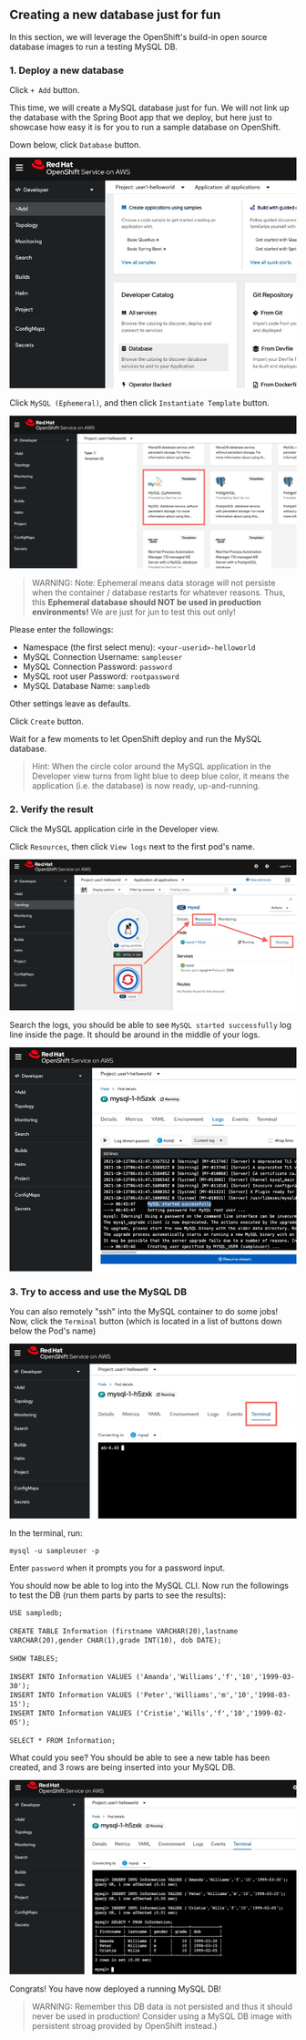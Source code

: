 ## Creating a new database just for fun

In this section, we will leverage the OpenShift's build-in open source database images to run a testing MySQL DB.

### 1. Deploy a new database

Click `+ Add` button.

This time, we will create a MySQL database just for fun. We will not link up the database with the Spring Boot app that we deploy, but here just to showcase how easy it is for you to run a sample database on OpenShift.

Down below, click `Database` button.

![image](images/02-001.jpg)

Click `MySQL (Ephemeral)`, and then click `Instantiate Template` button.

![image](images/02-002.jpg)

> WARNING: Note: Ephemeral means data storage will not persiste when the container / database restarts for whatever reasons. Thus, this <b>Ephemeral database should NOT be used in production environments!</b> We are just for jun to test this out only!

Please enter the followings:

- Namespace (the first select menu): `<your-userid>-helloworld`
- MySQL Connection Username: `sampleuser`
- MySQL Connection Password: `password`
- MySQL root user Password: `rootpassword`
- MySQL Database Name: `sampledb`

Other settings leave as defaults.

Click `Create` button.

Wait for a few moments to let OpenShift deploy and run the MySQL database.

> Hint: When the circle color around the MySQL application in the Developer view turns from light blue to deep blue color, it means the application (i.e. the database) is now ready, up-and-running.

### 2. Verify the result

Click the MySQL application cirle in the Developer view.

Click `Resources`, then click `View logs` next to the first pod's name.

![image](images/02-003.jpg)

Search the logs, you should be able to see `MySQL started successfully` log line inside the page. It should be around in the middle of your logs.

![image](images/02-004.jpg)

### 3. Try to access and use the MySQL DB

You can also remotely "ssh" into the MySQL container to do some jobs! Now, click the `Terminal` button (which is located in a list of buttons down below the Pod's name)

![image](images/02-005.jpg)

In the terminal, run:

    mysql -u sampleuser -p

Enter `password` when it prompts you for a password input.

You should now be able to log into the MySQL CLI. Now run the followings to test the DB (run them parts by parts to see the results):

    USE sampledb;
    
    CREATE TABLE Information (firstname VARCHAR(20),lastname VARCHAR(20),gender CHAR(1),grade INT(10), dob DATE);

    SHOW TABLES;

    INSERT INTO Information VALUES ('Amanda','Williams','f','10','1999-03-30');
    INSERT INTO Information VALUES ('Peter','Williams','m','10','1998-03-15');
    INSERT INTO Information VALUES ('Cristie','Wills','f','10','1999-02-05');

    SELECT * FROM Information;

What could you see? You should be able to see a new table has been created, and 3 rows are being inserted into your MySQL DB.

![image](images/02-006.jpg)

Congrats! You have now deployed a running MySQL DB!

> WARNING: Remember this DB data is not persisted and thus it should never be used in production! Consider using a MySQL DB image with persistent stroag provided by OpenShift instead.)